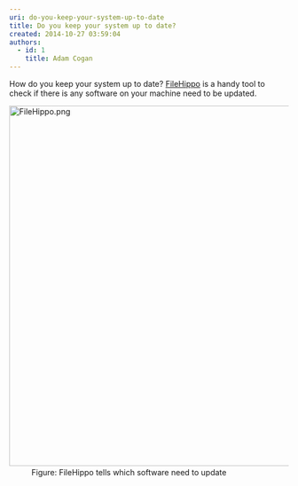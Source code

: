 ```yaml
---
uri: do-you-keep-your-system-up-to-date
title: Do you keep your system up to date?
created: 2014-10-27 03:59:04
authors:
  - id: 1
    title: Adam Cogan
---
```





<span class='intro'> ​​How do you keep your system up to date? <a href="http&#58;//filehippo.com/">FileHippo​</a> is a handy tool​ to check if there is any software on your machine need to be updated. </span>

<dl class="image"><dt>​<img src="/PublishingImages/FileHippo.png" alt="FileHippo.png" style="width&#58;650px;" /></dt><dd>Figure&#58; FileHippo tells which software need to update</dd></dl>​<br>


